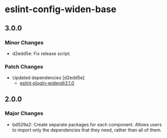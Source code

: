 # eslint-config-widen-base

## 3.0.0

### Minor Changes

- d2edd5e: Fix release script.

### Patch Changes

- Updated dependencies [d2edd5e]
  - eslint-plugin-widen@3.1.0

## 2.0.0

### Major Changes

- bd529a2: Create separate packages for each component. Allows users to import
  only the dependencies that they need, rather than all of them.
